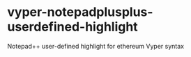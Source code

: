 # vyper-notepadplusplus-userdefined-highlight
Notepad++ user-defined highlight for ethereum Vyper syntax
